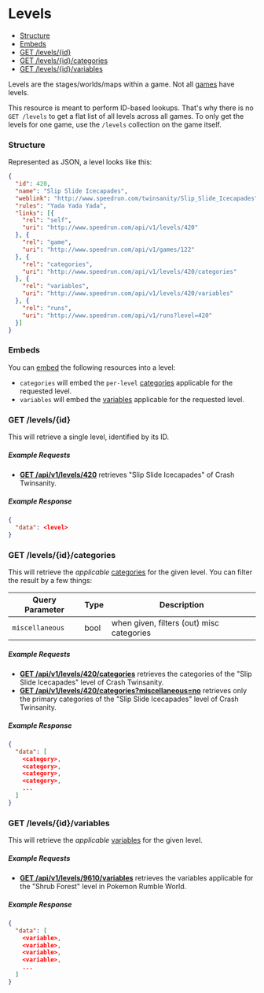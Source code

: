 # Levels

* [Structure](#structure)
* [Embeds](#embeds)
* [GET /levels/{id}](#get-levelsid)
* [GET /levels/{id}/categories](#get-levelsidcategories)
* [GET /levels/{id}/variables](#get-levelsidvariables)

Levels are the stages/worlds/maps within a game. Not all [games](games.md) have levels.

This resource is meant to perform ID-based lookups. That's why there is no ``GET /levels`` to
get a flat list of all levels across all games. To only get the levels for one game, use the
``/levels`` collection on the game itself.

### Structure

Represented as JSON, a level looks like this:

```json
{
  "id": 420,
  "name": "Slip Slide Icecapades",
  "weblink": "http://www.speedrun.com/twinsanity/Slip_Slide_Icecapades",
  "rules": "Yada Yada Yada",
  "links": [{
    "rel": "self",
    "uri": "http://www.speedrun.com/api/v1/levels/420"
  }, {
    "rel": "game",
    "uri": "http://www.speedrun.com/api/v1/games/122"
  }, {
    "rel": "categories",
    "uri": "http://www.speedrun.com/api/v1/levels/420/categories"
  }, {
    "rel": "variables",
    "uri": "http://www.speedrun.com/api/v1/levels/420/variables"
  }, {
    "rel": "runs",
    "uri": "http://www.speedrun.com/api/v1/runs?level=420"
  }]
}
```

### Embeds

You can [embed](embedding.md) the following resources into a level:

* ``categories`` will embed the ``per-level`` [categories](categories.md) applicable for the requested
  level.
* ``variables`` will embed the [variables](variables.md) applicable for the requested level.

### GET /levels/{id}

This will retrieve a single level, identified by its ID.

##### Example Requests

* [**GET /api/v1/levels/420**](http://www.speedrun.com/api/v1/levels/420) retrieves "Slip Slide
  Icecapades" of Crash Twinsanity.

##### Example Response

```json
{
  "data": <level>
}
```

### GET /levels/{id}/categories

This will retrieve the *applicable* [categories](categories.md) for the given level. You can filter
the result by a few things:

Query Parameter   | Type   | Description
----------------- | ------ | -----------------------------------------
``miscellaneous`` | bool   | when given, filters (out) misc categories

##### Example Requests

* [**GET /api/v1/levels/420/categories**](http://www.speedrun.com/api/v1/levels/420/categories)
  retrieves the categories of the "Slip Slide Icecapades" level of Crash Twinsanity.
* [**GET /api/v1/levels/420/categories?miscellaneous=no**](http://www.speedrun.com/api/v1/levels/420/categories?miscellaneous=no)
  retrieves only the primary categories of the "Slip Slide Icecapades" level of Crash Twinsanity.

##### Example Response

```json
{
  "data": [
    <category>,
    <category>,
    <category>,
    <category>,
    ...
  ]
}
```

### GET /levels/{id}/variables

This will retrieve the *applicable* [variables](variables.md) for the given level.

##### Example Requests

* [**GET /api/v1/levels/9610/variables**](http://www.speedrun.com/api/v1/levels/9610/variables)
  retrieves the variables applicable for the "Shrub Forest" level in Pokemon Rumble World.

##### Example Response

```json
{
  "data": [
    <variable>,
    <variable>,
    <variable>,
    <variable>,
    ...
  ]
}
```
